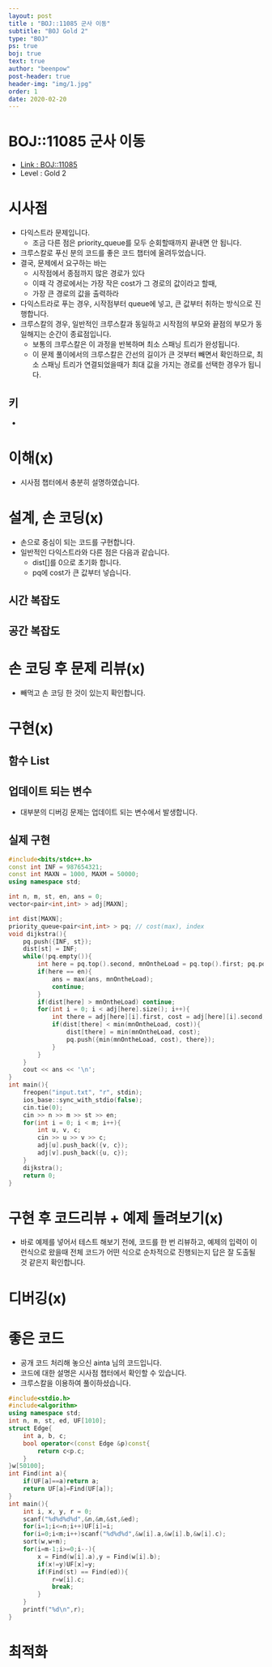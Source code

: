 ```yaml
---
layout: post
title : "BOJ::11085 군사 이동"
subtitle: "BOJ Gold 2"
type: "BOJ"
ps: true
boj: true
text: true
author: "beenpow"
post-header: true
header-img: "img/1.jpg"
order: 1
date: 2020-02-20
---
```


# BOJ::11085 군사 이동
- [Link : BOJ::11085](https://www.acmicpc.net/problem/11085)
- Level : Gold 2

# 시사점
- 다익스트라 문제입니다.
  - 조금 다른 점은 priority_queue를 모두 순회할때까지 끝내면 안 됩니다.
- 크루스칼로 푸신 분의 코드를 좋은 코드 챕터에 올려두었습니다.
- 결국, 문제에서 요구하는 바는
  - 시작점에서 종점까지 많은 경로가 있다
  - 이때 각 경로에서는 가장 작은 cost가 그 경로의 값이라고 할때,
  - 가장 큰 경로의 값을 출력하라
- 다익스트라로 푸는 경우, 시작점부터 queue에 넣고, 큰 값부터 취하는 방식으로 진행합니다.
- 크루스칼의 경우, 일반적인 크루스칼과 동일하고 시작점의 부모와 끝점의 부모가 동일해지는 순간이
  종료점입니다.
  - 보통의 크루스칼은 이 과정을 반복하며 최소 스패닝 트리가 완성됩니다.
  - 이 문제 풀이에서의 크루스칼은 간선의 길이가 큰 것부터 빼면서 확인하므로, 최소 스패닝 트리가
    연결되었을때가 최대 값을 가지는 경로를 선택한 경우가 됩니다.

## 키
-

# 이해(x)
- 시사점 챕터에서 충분히 설명하였습니다.

# 설계, 손 코딩(x)
- 손으로 중심이 되는 코드를 구현합니다.
- 일반적인 다익스트라와 다른 점은 다음과 같습니다.
  - dist[]를 0으로 초기화 합니다.
  - pq에 cost가 큰 값부터 넣습니다.

## 시간 복잡도

## 공간 복잡도

# 손 코딩 후 문제 리뷰(x)
- 빼먹고 손 코딩 한 것이 있는지 확인합니다.

# 구현(x)

## 함수 List 

## 업데이트 되는 변수
- 대부분의 디버깅 문제는 업데이트 되는 변수에서 발생합니다.

## 실제 구현 

```cpp
#include<bits/stdc++.h>
const int INF = 987654321;
const int MAXN = 1000, MAXM = 50000;
using namespace std;

int n, m, st, en, ans = 0;
vector<pair<int,int> > adj[MAXN];

int dist[MAXN];
priority_queue<pair<int,int> > pq; // cost(max), index
void dijkstra(){
    pq.push({INF, st});
    dist[st] = INF;
    while(!pq.empty()){
        int here = pq.top().second, mnOntheLoad = pq.top().first; pq.pop();
        if(here == en){
            ans = max(ans, mnOntheLoad);
            continue;
        }
        if(dist[here] > mnOntheLoad) continue;
        for(int i = 0; i < adj[here].size(); i++){
            int there = adj[here][i].first, cost = adj[here][i].second;
            if(dist[there] < min(mnOntheLoad, cost)){
                dist[there] = min(mnOntheLoad, cost);
                pq.push({min(mnOntheLoad, cost), there});
            }
        }
    }
    cout << ans << '\n';
}
int main(){
    freopen("input.txt", "r", stdin);
    ios_base::sync_with_stdio(false);
    cin.tie(0);
    cin >> n >> m >> st >> en;
    for(int i = 0; i < m; i++){
        int u, v, c;
        cin >> u >> v >> c;
        adj[u].push_back({v, c});
        adj[v].push_back({u, c});
    }
    dijkstra();
    return 0;
}
```

# 구현 후 코드리뷰 + 예제 돌려보기(x)
- 바로 예제를 넣어서 테스트 해보기 전에, 코드를 한 번 리뷰하고, 예제의 입력이 이런식으로 왔을때
  전체 코드가 어떤 식으로 순차적으로 진행되는지 답은 잘 도출될 것 같은지 확인합니다.

# 디버깅(x)

# 좋은 코드
- 공개 코드 처리해 놓으신 ainta 님의 코드입니다.
- 코드에 대한 설명은 시사점 챕터에서 확인할 수 있습니다.
- 크루스칼을 이용하여 풀이하셨습니다.

```cpp
#include<stdio.h>
#include<algorithm>
using namespace std;
int n, m, st, ed, UF[1010];
struct Edge{
    int a, b, c;
    bool operator<(const Edge &p)const{
        return c<p.c;
    }
}w[50100];
int Find(int a){
    if(UF[a]==a)return a;
    return UF[a]=Find(UF[a]);
}
int main(){
    int i, x, y, r = 0;
    scanf("%d%d%d%d",&n,&m,&st,&ed);
    for(i=1;i<=n;i++)UF[i]=i;
    for(i=0;i<m;i++)scanf("%d%d%d",&w[i].a,&w[i].b,&w[i].c);
    sort(w,w+m);
    for(i=m-1;i>=0;i--){
        x = Find(w[i].a),y = Find(w[i].b);
        if(x!=y)UF[x]=y;
        if(Find(st) == Find(ed)){
            r=w[i].c;
            break;
        }
    }
    printf("%d\n",r);
}
```


# 최적화
